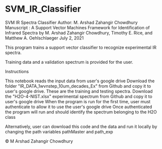 # SVM_IR_Classifier

SVM IR Spectra Classifier
Author: M. Arshad Zahangir Chowdhury
Manuscript : A Support Vector Machines Framework for Identification of Infrared Spectra
 by M. Arshad Zahangir Chowdhury, Timothy E. Rice, and Matthew A. Oehlschlaeger
July 2, 2021 

This program trains a support vector classifier to recognize experimental IR spectra.

Training data and a validation spectrum is provided for the user.

Instructions 

This notebook reads the input data from user's google drive
Download the folder "IR_DATA_1wvnstep_10um_decades_Ex" from Github and copy it to user's google drive. These are the training and testing spectra.
Download the "H2O-4-NIST.xlsx" experimental spectrum from Github and copy it to user's google drive
When the program is run for the first time, user must authenticate to allow it to use the user's google drive
Once authenticated the program will run and should identify the spectrum belonging to the H2O class

Alternatively, user can download this code and the data and run it locally by changing the path variables pathMaster and path_exp

© M Arshad Zahangir Chowdhury
